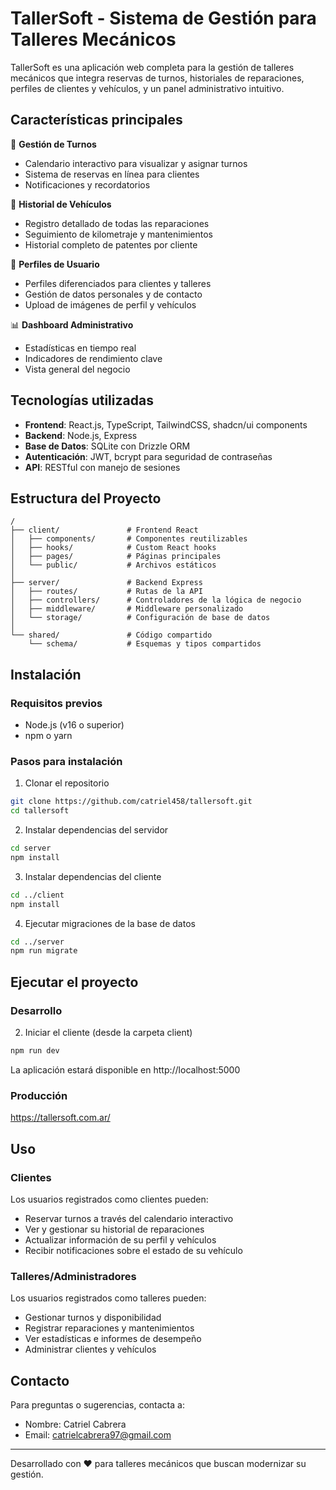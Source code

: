 # TallerSoft - Sistema de Gestión para Talleres Mecánicos


TallerSoft es una aplicación web completa para la gestión de talleres mecánicos que integra reservas de turnos, historiales de reparaciones, perfiles de clientes y vehículos, y un panel administrativo intuitivo.

## Características principales

🔧 **Gestión de Turnos**
- Calendario interactivo para visualizar y asignar turnos
- Sistema de reservas en línea para clientes
- Notificaciones y recordatorios

🚗 **Historial de Vehículos**
- Registro detallado de todas las reparaciones
- Seguimiento de kilometraje y mantenimientos
- Historial completo de patentes por cliente

👤 **Perfiles de Usuario**
- Perfiles diferenciados para clientes y talleres
- Gestión de datos personales y de contacto
- Upload de imágenes de perfil y vehículos

📊 **Dashboard Administrativo**
- Estadísticas en tiempo real
- Indicadores de rendimiento clave
- Vista general del negocio

## Tecnologías utilizadas

- **Frontend**: React.js, TypeScript, TailwindCSS, shadcn/ui components
- **Backend**: Node.js, Express
- **Base de Datos**: SQLite con Drizzle ORM
- **Autenticación**: JWT, bcrypt para seguridad de contraseñas
- **API**: RESTful con manejo de sesiones

## Estructura del Proyecto

```
/
├── client/               # Frontend React
│   ├── components/       # Componentes reutilizables
│   ├── hooks/            # Custom React hooks
│   ├── pages/            # Páginas principales
│   └── public/           # Archivos estáticos
│
├── server/               # Backend Express
│   ├── routes/           # Rutas de la API
│   ├── controllers/      # Controladores de la lógica de negocio
│   ├── middleware/       # Middleware personalizado
│   └── storage/          # Configuración de base de datos
│
└── shared/               # Código compartido
    └── schema/           # Esquemas y tipos compartidos
```

## Instalación

### Requisitos previos

- Node.js (v16 o superior)
- npm o yarn

### Pasos para instalación

1. Clonar el repositorio
```bash
git clone https://github.com/catriel458/tallersoft.git
cd tallersoft
```

2. Instalar dependencias del servidor
```bash
cd server
npm install
```

3. Instalar dependencias del cliente
```bash
cd ../client
npm install
```

4. Ejecutar migraciones de la base de datos
```bash
cd ../server
npm run migrate
```

## Ejecutar el proyecto

### Desarrollo


2. Iniciar el cliente (desde la carpeta client)
```bash
npm run dev
```

La aplicación estará disponible en http://localhost:5000

### Producción

https://tallersoft.com.ar/

## Uso

### Clientes

Los usuarios registrados como clientes pueden:
- Reservar turnos a través del calendario interactivo
- Ver y gestionar su historial de reparaciones
- Actualizar información de su perfil y vehículos
- Recibir notificaciones sobre el estado de su vehículo

### Talleres/Administradores

Los usuarios registrados como talleres pueden:
- Gestionar turnos y disponibilidad
- Registrar reparaciones y mantenimientos
- Ver estadísticas e informes de desempeño
- Administrar clientes y vehículos


## Contacto

Para preguntas o sugerencias, contacta a:
- Nombre: Catriel Cabrera
- Email: catrielcabrera97@gmail.com

---

Desarrollado con ❤️ para talleres mecánicos que buscan modernizar su gestión.
